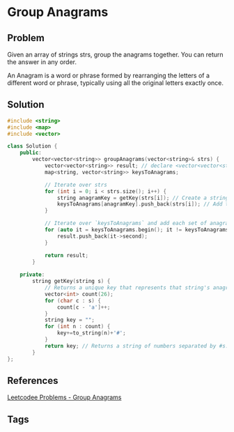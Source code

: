 # Group Anagrams

## Problem
Given an array of strings strs, group the anagrams together. You can return the answer in any order.

An Anagram is a word or phrase formed by rearranging the letters of a different word or phrase, typically using all the original letters exactly once.

## Solution


```c++
#include <string>
#include <map>
#include <vector>

class Solution {
    public:
        vector<vector<string>> groupAnagrams(vector<string>& strs) {
            vector<vector<string>> result; // declare <vector<vector<string> `result`
            map<string, vector<string>> keysToAnagrams;

            // Iterate over strs
            for (int i = 0; i < strs.size(); i++) {
                string anagramKey = getKey(strs[i]); // Create a string `anagramKey` for each str
                keysToAnagrams[anagramKey].push_back(strs[i]); // Add the string to a map `keysToAnagrams`
            }

            // Iterate over `keysToAnagrams` and add each set of anagrams to its own vector, and add the vector to `result` 
            for (auto it = keysToAnagrams.begin(); it != keysToAnagrams.end(); it++) {
                result.push_back(it->second);
            }

            return result;
        }
    
    private:
        string getKey(string s) {
            // Returns a unique key that represents that string's anagram configuration
            vector<int> count(26);
            for (char c : s) {
                count[c - 'a']++;
            }
            string key = "";
            for (int n : count) {
                key+=to_string(n)+'#';
            }
            return key; // Returns a string of numbers separated by #s. Each number between two #s represents the count of the occurrence of a lowercase character, i.e. 0#0#0#4#0#0#6#0#0#0#0#0... represents a combination of 'ddddgggggg'
        }
};
```

## References
[Leetcodee Problems - Group Anagrams](https://leetcode.com/problems/group-anagrams/)  

## Tags

